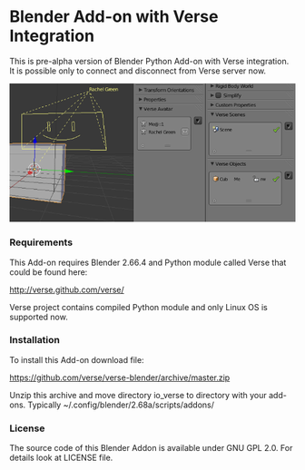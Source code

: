 Blender Add-on with Verse Integration
=====================================

This is pre-alpha version of Blender Python Add-on with Verse integration. It is
possible only to connect and disconnect from Verse server now.

![Blender Verse Add-on screenshot](/screenshots/blender-verse-screenshot.png "Verse Blender Add-on screenshot")

### Requirements ###

This Add-on requires Blender 2.66.4 and Python module called Verse that could be
found here:

http://verse.github.com/verse/

Verse project contains compiled Python module and only Linux OS is supported now.


### Installation ###

To install this Add-on download file:

https://github.com/verse/verse-blender/archive/master.zip

Unzip this archive and move directory io_verse to directory with your add-ons.
Typically ~/.config/blender/2.68a/scripts/addons/

### License ###

The source code of this Blender Addon is available under GNU GPL 2.0. For details
look at LICENSE file.

